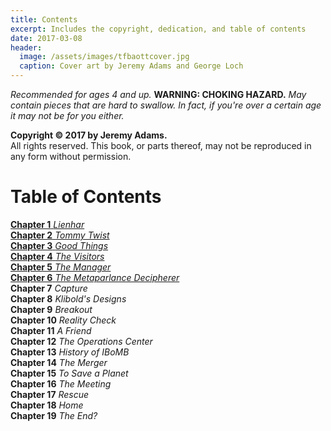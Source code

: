 ```yaml
---
title: Contents
excerpt: Includes the copyright, dedication, and table of contents
date: 2017-03-08
header:
  image: /assets/images/tfbaottcover.jpg
  caption: Cover art by Jeremy Adams and George Loch
---
```


*Recommended for ages 4 and up.* **WARNING: CHOKING HAZARD.** *May contain pieces that are hard to swallow. In fact, if you're over a certain age it may not be for you either.* 


**Copyright &copy; 2017 by Jeremy Adams.**<br>
All rights reserved. This book, or parts thereof, may not be reproduced in any form without permission.


# Table of Contents

[**Chapter 1** *Lienhar*](http://www.jetadams.com/tfbaott/chapter1/)<br>
[**Chapter 2** *Tommy Twist*](http://www.jetadams.com/tfbaott/chapter2/)<br>
[**Chapter 3** *Good Things*](http://www.jetadams.com/tfbaott/chapter3/)<br>
[**Chapter 4** *The Visitors*](http://www.jetadams.com/tfbaott/chapter4/)<br>
[**Chapter 5** *The Manager*](http://www.jetadams.com/tfbaott/chapter5/)<br>
[**Chapter 6** *The Metaparlance Decipherer*](http://www.jetadams.com/tfbaott/chapter6/)<br>
**Chapter 7** *Capture*<br>
**Chapter 8** *Klibold's Designs*<br>
**Chapter 9** *Breakout*<br>
**Chapter 10** *Reality Check*<br>
**Chapter 11** *A Friend*<br>
**Chapter 12** *The Operations Center*<br>
**Chapter 13** *History of IBoMB*<br>
**Chapter 14** *The Merger*<br>
**Chapter 15** *To Save a Planet*<br>
**Chapter 16** *The Meeting*<br>
**Chapter 17** *Rescue*<br>
**Chapter 18** *Home*<br>
**Chapter 19** *The End?*<br>
